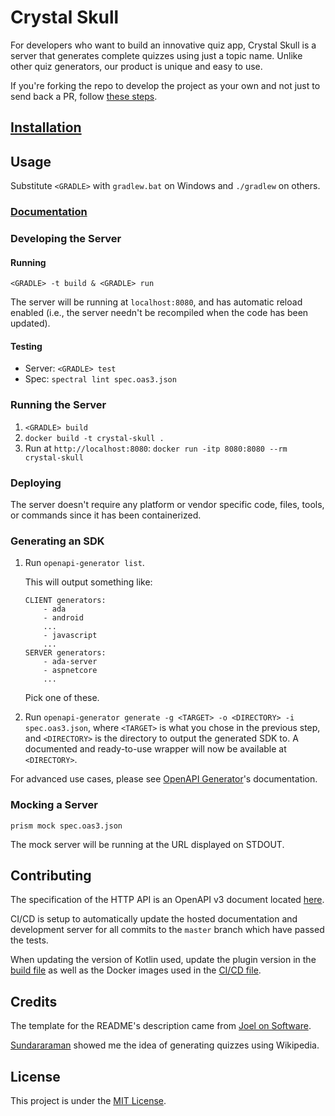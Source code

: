 # Crystal Skull

For developers who want to build an innovative quiz app, Crystal Skull is a server that generates complete quizzes using just a topic name. Unlike other quiz generators, our product is unique and easy to use.

If you're forking the repo to develop the project as your own and not just to send back a PR, follow [these steps](docs/fork.md).

## [Installation](docs/installation.md)
    
## Usage

Substitute `<GRADLE>` with `gradlew.bat` on Windows and `./gradlew` on others.

### [Documentation](https://neelkamath.gitlab.io/crystal-skull/)

### Developing the Server

#### Running

`<GRADLE> -t build & <GRADLE> run`

The server will be running at `localhost:8080`, and has automatic reload enabled (i.e., the server needn't be recompiled when the code has been updated).

#### Testing

- Server: `<GRADLE> test`
- Spec: `spectral lint spec.oas3.json`

### Running the Server

1. `<GRADLE> build`
1. `docker build -t crystal-skull .`
1. Run at `http://localhost:8080`: `docker run -itp 8080:8080 --rm crystal-skull`

### Deploying

The server doesn't require any platform or vendor specific code, files, tools, or commands since it has been containerized.

### Generating an SDK

1. Run `openapi-generator list`.

    This will output something like:
    ```
    CLIENT generators:
        - ada
        - android
        ...
        - javascript
        ...
    SERVER generators:
        - ada-server
        - aspnetcore
        ...
    ```
   Pick one of these.
1. Run `openapi-generator generate -g <TARGET> -o <DIRECTORY> -i spec.oas3.json`, where `<TARGET>` is what you chose in the previous step, and `<DIRECTORY>` is the directory to output the generated SDK to. A documented and ready-to-use wrapper will now be available at `<DIRECTORY>`.

For advanced use cases, please see [OpenAPI Generator](https://openapi-generator.tech/)'s documentation.

### Mocking a Server

`prism mock spec.oas3.json`

The mock server will be running at the URL displayed on STDOUT.

## Contributing

The specification of the HTTP API is an OpenAPI v3 document located [here](spec.oas3.json).

CI/CD is setup to automatically update the hosted documentation and development server for all commits to the `master` branch which have passed the tests.

When updating the version of Kotlin used, update the plugin version in the [build file](build.gradle.kts) as well as the Docker images used in the [CI/CD file](.gitlab-ci.yml).

## Credits

The template for the README's description came from [Joel on Software](https://www.joelonsoftware.com/2002/05/09/product-vision/).

[Sundararaman](https://github.com/vsundar17697) showed me the idea of generating quizzes using Wikipedia.

## License

This project is under the [MIT License](LICENSE).